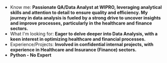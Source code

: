 - Know me: **Passionate QA/Data Analyst at WIPRO, leveraging analytical skills and attention to detail to ensure quality and efficiency. My journey in data analysis is fueled by a strong drive to uncover insights and improve processes, particularly in the healthcare and finance sectors.**
- What I'm looking for: **Eager to delve deeper into Data Analysis, with a keen interest in optimizing healthcare and financial processes.**
- Experience/Projects: **Involved in confidential internal projects, with experience in Healthcare and Insurance (Finance) sectors.**
- **Python - No Expert**
